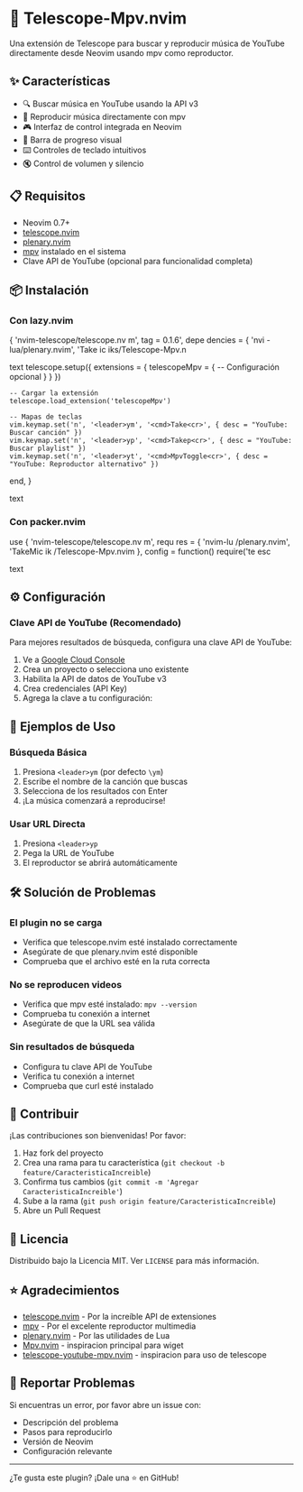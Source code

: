 # 🎵 Telescope-Mpv.nvim

Una extensión de Telescope para buscar y reproducir música de YouTube directamente desde Neovim usando mpv como reproductor.

## ✨ Características

- 🔍 Buscar música en YouTube usando la API v3
- 🎵 Reproducir música directamente con mpv
- 🎮 Interfaz de control integrada en Neovim
- 📱 Barra de progreso visual
- ⌨️ Controles de teclado intuitivos
- 🔇 Control de volumen y silencio

## 📋 Requisitos

- Neovim 0.7+
- [telescope.nvim](https://github.com/nvim-telescope/telescope.nvim)
- [plenary.nvim](https://github.com/nvim-lua/plenary.nvim)
- [mpv](https://mpv.io/) instalado en el sistema
- Clave API de YouTube (opcional para funcionalidad completa)

## 📦 Instalación

### Con lazy.nvim

{
'nvim-telescope/telescope.nv
m', tag =
0.1.6', depe
dencies = { 'nvi
-lua/plenary.nvim', 'Take
ic
iks/Telescope-Mpv.n

text
    telescope.setup({
        extensions = {
            telescopeMpv = {
                -- Configuración opcional
            }
        }
    })
    
    -- Cargar la extensión
    telescope.load_extension('telescopeMpv')
    
    -- Mapas de teclas
    vim.keymap.set('n', '<leader>ym', '<cmd>Take<cr>', { desc = "YouTube: Buscar canción" })
    vim.keymap.set('n', '<leader>yp', '<cmd>Takep<cr>', { desc = "YouTube: Buscar playlist" })
    vim.keymap.set('n', '<leader>yt', '<cmd>MpvToggle<cr>', { desc = "YouTube: Reproductor alternativo" })
end,
}

text

### Con packer.nvim

use {
'nvim-telescope/telescope.nv
m', requ
res = { 'nvim-lu
/plenary.nvim', 'TakeMic
ik
/Telescope-Mpv.nvim
}, config = function() require('te
esc

text

## ⚙️ Configuración

### Clave API de YouTube (Recomendado)

Para mejores resultados de búsqueda, configura una clave API de YouTube:

1. Ve a [Google Cloud Console](https://console.cloud.google.com/)
2. Crea un proyecto o selecciona uno existente
3. Habilita la API de datos de YouTube v3
4. Crea credenciales (API Key)
5. Agrega la clave a tu configuración:

## 🎯 Ejemplos de Uso

### Búsqueda Básica
1. Presiona `<leader>ym` (por defecto `\ym`)
2. Escribe el nombre de la canción que buscas
3. Selecciona de los resultados con Enter
4. ¡La música comenzará a reproducirse!

### Usar URL Directa
1. Presiona `<leader>yp`
2. Pega la URL de YouTube
3. El reproductor se abrirá automáticamente

## 🛠️ Solución de Problemas

### El plugin no se carga
- Verifica que telescope.nvim esté instalado correctamente
- Asegúrate de que plenary.nvim esté disponible
- Comprueba que el archivo esté en la ruta correcta

### No se reproducen videos
- Verifica que mpv esté instalado: `mpv --version`
- Comprueba tu conexión a internet
- Asegúrate de que la URL sea válida

### Sin resultados de búsqueda
- Configura tu clave API de YouTube
- Verifica tu conexión a internet
- Comprueba que curl esté instalado

## 🤝 Contribuir

¡Las contribuciones son bienvenidas! Por favor:

1. Haz fork del proyecto
2. Crea una rama para tu característica (`git checkout -b feature/CaracteristicaIncreible`)
3. Confirma tus cambios (`git commit -m 'Agregar CaracteristicaIncreible'`)
4. Sube a la rama (`git push origin feature/CaracteristicaIncreible`)
5. Abre un Pull Request

## 📄 Licencia

Distribuido bajo la Licencia MIT. Ver `LICENSE` para más información.

## ⭐ Agradecimientos

- [telescope.nvim](https://github.com/nvim-telescope/telescope.nvim) - Por la increíble API de extensiones
- [mpv](https://mpv.io/) - Por el excelente reproductor multimedia
- [plenary.nvim](https://github.com/nvim-lua/plenary.nvim) - Por las utilidades de Lua
- [Mpv.nvim](https://github.com/tamton-aquib/mpv.nvim/tree/main) - inspiracion principal para wiget
- [telescope-youtube-mpv.nvim](https://github.com/4542elgh/telescope-youtube-mpv.nvim) - inspiracion para uso de telescope

## 🐛 Reportar Problemas

Si encuentras un error, por favor abre un issue con:
- Descripción del problema
- Pasos para reproducirlo
- Versión de Neovim
- Configuración relevante

---

¿Te gusta este plugin? ¡Dale una ⭐ en GitHub!

